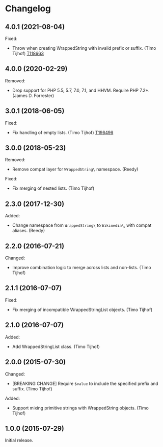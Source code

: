 # Changelog

## 4.0.1 (2021-08-04)

Fixed:

* Throw when creating WrappedString with invalid prefix or suffix. (Timo Tijhof) [T118663](https://phabricator.wikimedia.org/T118663)

## 4.0.0 (2020-02-29)

Removed:

* Drop support for PHP 5.5, 5.7, 7.0, 7.1, and HHVM. Require PHP 7.2+. (James D. Forrester)

## 3.0.1 (2018-06-05)

Fixed:

* Fix handling of empty lists. (Timo Tijhof) [T196496](https://phabricator.wikimedia.org/T196496)

## 3.0.0 (2018-05-23)

Removed:

* Remove compat layer for `WrappedString\` namespace. (Reedy)

Fixed:

* Fix merging of nested lists. (Timo Tijhof)

## 2.3.0 (2017-12-30)

Added:

* Change namespace from `WrappedString\` to `Wikimedia\`, with compat aliases. (Reedy)

## 2.2.0 (2016-07-21)

Changed:

* Improve combination logic to merge across lists and non-lists. (Timo Tijhof)

## 2.1.1 (2016-07-07)

Fixed:

* Fix merging of incompatible WrappedStringList objects. (Timo Tijhof)

## 2.1.0 (2016-07-07)

Added:

* Add WrappedStringList class. (Timo Tijhof)

## 2.0.0 (2015-07-30)

Changed:

* [BREAKING CHANGE] Require `$value` to include the specified prefix and suffix. (Timo Tijhof)

Added:

* Support mixing primitive strings with WrappedString objects. (Timo Tijhof)

## 1.0.0 (2015-07-29)

Initial release.
